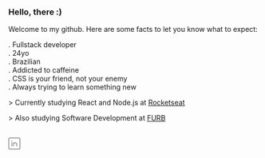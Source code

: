 ### Hello, there :)

Welcome to my github. Here are some facts to let you know what to expect: <br/>

 . Fullstack developer <br/>
 . 24yo </br>
 . Brazilian <br/>
 . Addicted to caffeine <br/>
 . CSS is your friend, not your enemy <br/>
 . Always trying to learn something new <br/>
 
 \> Currently studying React and Node.js at [Rocketseat](https://rocketseat.com.br/) <br/>
 
 \> Also studying Software Development at [FURB](https://www.furb.br/pt/graduacao/sistemas-de-Informacao)<br/>

<br/>

<div>
   <a href="https://in.linkedin.com/in/iara">
    <img alt="Linkedin" width="24px" src="https://github.com/iaraoliveira/iaraoliveira/blob/master/assets/linkedin.svg" />
  </a>
</div>
